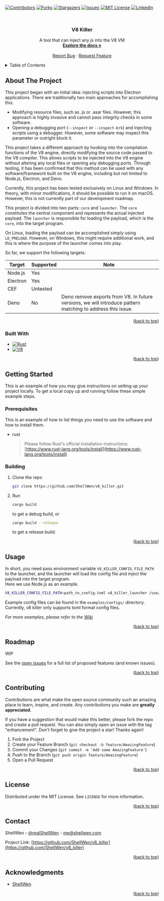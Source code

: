 <!-- Improved compatibility of back to top link: See: https://github.com/othneildrew/Best-README-Template/pull/73 -->
<a name="readme-top"></a>
<!--
*** Thanks for checking out the Best-README-Template. If you have a suggestion
*** that would make this better, please fork the repo and create a pull request
*** or simply open an issue with the tag "enhancement".
*** Don't forget to give the project a star!
*** Thanks again! Now go create something AMAZING! :D
-->



<!-- PROJECT SHIELDS -->
<!--
*** I'm using markdown "reference style" links for readability.
*** Reference links are enclosed in brackets [ ] instead of parentheses ( ).
*** See the bottom of this document for the declaration of the reference variables
*** for contributors-url, forks-url, etc. This is an optional, concise syntax you may use.
*** https://www.markdownguide.org/basic-syntax/#reference-style-links
-->
[![Contributors][contributors-shield]][contributors-url]
[![Forks][forks-shield]][forks-url]
[![Stargazers][stars-shield]][stars-url]
[![Issues][issues-shield]][issues-url]
[![MIT License][license-shield]][license-url]
[![LinkedIn][linkedin-shield]][linkedin-url]



<!-- PROJECT LOGO -->
<br />
<div align="center">
  <h3 align="center">V8 Killer</h3>

  <p align="center">
    A tool that can inject any js into the V8 VM
    <br />
    <a href="https://github.com/ShellWen/v8_killer/wiki"><strong>Explore the docs »</strong></a>
    <br />
    <br />
    <a href="https://github.com/ShellWen/v8_killer/issues">Report Bug</a>
    ·
    <a href="https://github.com/ShellWen/v8_killer/issues">Request Feature</a>
  </p>
</div>



<!-- TABLE OF CONTENTS -->
<details>
  <summary>Table of Contents</summary>
  <ol>
    <li>
      <a href="#about-the-project">About The Project</a>
      <ul>
        <li><a href="#built-with">Built With</a></li>
      </ul>
    </li>
    <li>
      <a href="#getting-started">Getting Started</a>
      <ul>
        <li><a href="#prerequisites">Prerequisites</a></li>
        <li><a href="#installation">Installation</a></li>
      </ul>
    </li>
    <li><a href="#usage">Usage</a></li>
    <li><a href="#roadmap">Roadmap</a></li>
    <li><a href="#contributing">Contributing</a></li>
    <li><a href="#license">License</a></li>
    <li><a href="#contact">Contact</a></li>
    <li><a href="#acknowledgments">Acknowledgments</a></li>
  </ol>
</details>



<!-- ABOUT THE PROJECT -->
## About The Project

This project began with an initial idea: injecting scripts into Electron applications. There are traditionally two main approaches for accomplishing this. 
- Modifying resource files, such as .js or .asar files. However, this approach is highly invasive and cannot pass integrity checks in some software. 
- Opening a debugging port (`--inspect` or `--inspect-brk`) and injecting scripts using a debugger. However, some software may inspect this parameter or outright block it.

This project takes a different approach by hooking into the compilation functions of the V8 engine, directly modifying the source code passed to the V8 compiler. This allows scripts to be injected into the V8 engine without altering any local files or opening any debugging ports. Through testing, it has been confirmed that this method can be used with any software/framework built on the V8 engine, including but not limited to Node.js, Electron, and Deno.

Currently, this project has been tested exclusively on Linux and Windows. In theory, with minor modifications, it should be possible to run it on macOS. However, this is not currently part of our development roadmap.

This project is divided into two parts: `core` and `launcher`. The `core` constitutes the central component and represents the actual injected payload. The `launcher` is responsible for loading the payload, which is the `core`, into the target program.

On Linux, loading the payload can be accomplished simply using `LD_PRELOAD`. However, on Windows, this might require additional work, and this is where the purpose of the launcher comes into play.

So far, we support the following targets:

| Target   | Supported | Note                                                                                                       |
|----------|-----------|------------------------------------------------------------------------------------------------------------|
| Node.js  | Yes       |                                                                                                            |
| Electron | Yes       |                                                                                                            |
| CEF      | Untested  |                                                                                                            |
| Deno     | No        | Deno remove exports from V8. In future versions, we will introduce pattern matching to address this issue. |

<p align="right">(<a href="#readme-top">back to top</a>)</p>



### Built With

* [![Rust][rust-badge]][rust-url]
* [![V8][v8-badge]][v8-url]

<p align="right">(<a href="#readme-top">back to top</a>)</p>



<!-- GETTING STARTED -->
## Getting Started

This is an example of how you may give instructions on setting up your project locally. To get a local copy up and running follow these simple example steps.

### Prerequisites

This is an example of how to list things you need to use the software and how to install them.
* rust
  > Please follow Rust's official installation instructions: [https://www.rust-lang.org/tools/install](https://www.rust-lang.org/tools/install)

### Building

1. Clone the repo
   ```sh
   git clone https://github.com/ShellWen/v8_killer.git
   ```
2. Run
    ```sh
    cargo build
    ```
    to get a debug build, or
    ```sh
    cargo build --release
    ```
    to get a release build.

<p align="right">(<a href="#readme-top">back to top</a>)</p>



<!-- USAGE EXAMPLES -->
## Usage

In short, you need pass environment variable `V8_KILLER_CONFIG_FILE_PATH` to the launcher, and the launcher will load the config file and inject the payload into the target program.  
Here we use Node.js as an example.
```sh
V8_KILLER_CONFIG_FILE_PATH=path_to_config.toml v8_killer_launcher /use/bin/node path_to_target.js
```
Example config files can be found in the `examples/configs/` directory.    
Currently, v8 killer only supports toml format config files.

_For more examples, please refer to the [Wiki](https://github.com/ShellWen/v8_killer/wiki)_

<p align="right">(<a href="#readme-top">back to top</a>)</p>



<!-- ROADMAP -->
## Roadmap

WIP

See the [open issues](https://github.com/ShellWen/v8_killer/issues) for a full list of proposed features (and known issues).

<p align="right">(<a href="#readme-top">back to top</a>)</p>



<!-- CONTRIBUTING -->
## Contributing

Contributions are what make the open source community such an amazing place to learn, inspire, and create. Any contributions you make are **greatly appreciated**.

If you have a suggestion that would make this better, please fork the repo and create a pull request. You can also simply open an issue with the tag "enhancement".
Don't forget to give the project a star! Thanks again!

1. Fork the Project
2. Create your Feature Branch (`git checkout -b feature/AmazingFeature`)
3. Commit your Changes (`git commit -m 'Add some AmazingFeature'`)
4. Push to the Branch (`git push origin feature/AmazingFeature`)
5. Open a Pull Request

<p align="right">(<a href="#readme-top">back to top</a>)</p>



<!-- LICENSE -->
## License

Distributed under the MIT License. See `LICENSE` for more information.

<p align="right">(<a href="#readme-top">back to top</a>)</p>



<!-- CONTACT -->
## Contact

ShellWen - [@realShellWen](https://twitter.com/realShellWen) - me@shellwen.com

Project Link: [https://github.com/ShellWen/v8_killer](https://github.com/ShellWen/v8_killer)

<p align="right">(<a href="#readme-top">back to top</a>)</p>



<!-- ACKNOWLEDGMENTS -->
## Acknowledgments

* [ShellWen](https://github.com/ShellWen)

<p align="right">(<a href="#readme-top">back to top</a>)</p>



<!-- MARKDOWN LINKS & IMAGES -->
<!-- https://www.markdownguide.org/basic-syntax/#reference-style-links -->
[contributors-shield]: https://img.shields.io/github/contributors/ShellWen/v8_killer.svg?style=for-the-badge
[contributors-url]: https://github.com/ShellWen/v8_killer/graphs/contributors
[forks-shield]: https://img.shields.io/github/forks/ShellWen/v8_killer.svg?style=for-the-badge
[forks-url]: https://github.com/ShellWen/v8_killer/network/members
[stars-shield]: https://img.shields.io/github/stars/ShellWen/v8_killer.svg?style=for-the-badge
[stars-url]: https://github.com/ShellWen/v8_killer/stargazers
[issues-shield]: https://img.shields.io/github/issues/ShellWen/v8_killer.svg?style=for-the-badge
[issues-url]: https://github.com/ShellWen/v8_killer/issues
[license-shield]: https://img.shields.io/github/license/ShellWen/v8_killer.svg?style=for-the-badge
[license-url]: https://github.com/ShellWen/v8_killer/blob/master/LICENSE
[linkedin-shield]: https://img.shields.io/badge/-LinkedIn-black.svg?style=for-the-badge&logo=linkedin&colorB=555
[linkedin-url]: https://linkedin.com/in/ShellWen

[rust-badge]: https://img.shields.io/badge/Rust-000000?style=for-the-badge&logo=rust&logoColor=white
[rust-url]: https://www.rust-lang.org/
[v8-badge]: https://img.shields.io/badge/V8-4B8BF5?style=for-the-badge&logo=v8&logoColor=white
[v8-url]: https://v8.dev/
